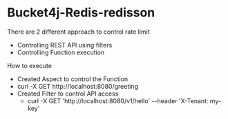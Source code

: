 # Bucket4j-Redis-redisson

There are 2 different approach to control rate limit
- Controlling REST API using filters
- Controlling Function execution

How to execute
- Created Aspect to control the Function 
 - curl -X GET http://localhost:8080/greeting
- Created Filter to control API access
  - curl -X GET 'http://localhost:8080/v1/hello' --header 'X-Tenant: my-key'
